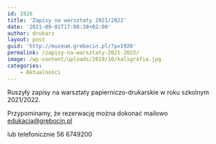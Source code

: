 ```yaml
---
id: 1926
title: 'Zapisy na warsztaty 2021/2022'
date: '2021-09-01T17:08:38+02:00'
author: drukarz
layout: post
guid: 'http://muzeum.grebocin.pl/?p=1926'
permalink: /zapisy-na-warsztaty-2021-2022/
image: /wp-content/uploads/2019/10/kaligrafia.jpg
categories:
    - Aktualności
---
```


Ruszyły zapisy na warsztaty papierniczo-drukarskie w roku szkolnym 2021/2022.

Przypominamy, że rezerwację można dokonać mailowo <edukacja@grebocin.pl>

lub telefonicznie 56 6749200
